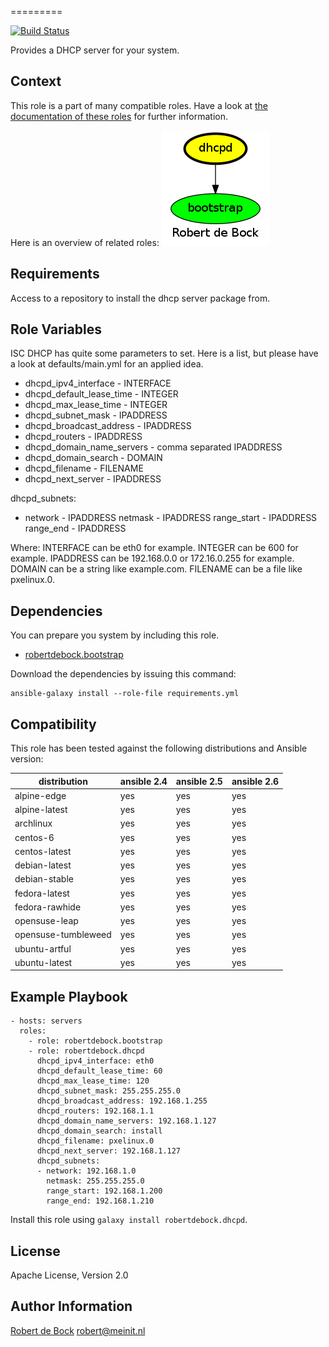 
=========

[![Build Status](https://travis-ci.org/robertdebock/ansible-role-dhcpd.svg?branch=master)](https://travis-ci.org/robertdebock/ansible-role-dhcpd)

Provides a DHCP server for your system.

Context
--------
This role is a part of many compatible roles. Have a look at [the documentation of these roles](https://robertdebock.nl/) for further information.

Here is an overview of related roles:
![dependencies](https://raw.githubusercontent.com/robertdebock/drawings/artifacts/dhcpd.png "Dependency")

Requirements
------------

Access to a repository to install the dhcp server package from.

Role Variables
--------------

ISC DHCP has quite some parameters to set. Here is a list, but please have a look at defaults/main.yml for an applied idea.

- dhcpd_ipv4_interface - INTERFACE
- dhcpd_default_lease_time - INTEGER
- dhcpd_max_lease_time - INTEGER
- dhcpd_subnet_mask - IPADDRESS
- dhcpd_broadcast_address - IPADDRESS
- dhcpd_routers - IPADDRESS
- dhcpd_domain_name_servers - comma separated IPADDRESS
- dhcpd_domain_search - DOMAIN
- dhcpd_filename - FILENAME
- dhcpd_next_server - IPADDRESS

dhcpd_subnets:
  - network - IPADDRESS
    netmask - IPADDRESS
    range_start - IPADDRESS
    range_end - IPADDRESS

Where:
INTERFACE can be eth0 for example.
INTEGER can be 600 for example.
IPADDRESS can be 192.168.0.0 or 172.16.0.255 for example.
DOMAIN can be a string like example.com.
FILENAME can be a file like pxelinux.0.

Dependencies
------------

You can prepare you system by including this role.

- [robertdebock.bootstrap](https://travis-ci.org/robertdebock/ansible-role-bootstrap)

Download the dependencies by issuing this command:
```
ansible-galaxy install --role-file requirements.yml
```

Compatibility
-------------

This role has been tested against the following distributions and Ansible version:

|distribution|ansible 2.4|ansible 2.5|ansible 2.6|
|------------|-----------|-----------|-----------|
|alpine-edge|yes|yes|yes|
|alpine-latest|yes|yes|yes|
|archlinux|yes|yes|yes|
|centos-6|yes|yes|yes|
|centos-latest|yes|yes|yes|
|debian-latest|yes|yes|yes|
|debian-stable|yes|yes|yes|
|fedora-latest|yes|yes|yes|
|fedora-rawhide|yes|yes|yes|
|opensuse-leap|yes|yes|yes|
|opensuse-tumbleweed|yes|yes|yes|
|ubuntu-artful|yes|yes|yes|
|ubuntu-latest|yes|yes|yes|

Example Playbook
----------------

```
- hosts: servers
  roles:
    - role: robertdebock.bootstrap
    - role: robertdebock.dhcpd
      dhcpd_ipv4_interface: eth0
      dhcpd_default_lease_time: 60
      dhcpd_max_lease_time: 120
      dhcpd_subnet_mask: 255.255.255.0
      dhcpd_broadcast_address: 192.168.1.255
      dhcpd_routers: 192.168.1.1
      dhcpd_domain_name_servers: 192.168.1.127
      dhcpd_domain_search: install
      dhcpd_filename: pxelinux.0
      dhcpd_next_server: 192.168.1.127
      dhcpd_subnets:
      - network: 192.168.1.0
        netmask: 255.255.255.0
        range_start: 192.168.1.200
        range_end: 192.168.1.210
```

Install this role using `galaxy install robertdebock.dhcpd`.

License
-------

Apache License, Version 2.0

Author Information
------------------

[Robert de Bock](https://robertdebock.nl/) <robert@meinit.nl>
